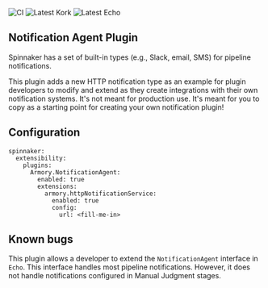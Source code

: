 ![CI](https://github.com/spinnaker-plugin-examples/pf4jStagePlugin/workflows/CI/badge.svg)
![Latest Kork](https://github.com/spinnaker-plugin-examples/pf4jStagePlugin/workflows/Latest%20Kork/badge.svg?branch=master)
![Latest Echo](https://github.com/spinnaker-plugin-examples/notificationPlugin/workflows/Latest%20Echo/badge.svg)

## Notification Agent Plugin

Spinnaker has a set of built-in types (e.g., Slack, email, SMS)
for pipeline notifications.

This plugin adds a new HTTP notification type as an example for plugin 
developers to modify and extend as they create integrations with their own 
notification systems. It's not meant for production use. It's meant for you
to copy as a starting point for creating your own notification plugin!

## Configuration

```
spinnaker:
  extensibility:
    plugins:
      Armory.NotificationAgent:
        enabled: true
        extensions:
          armory.httpNotificationService:
            enabled: true
            config:
              url: <fill-me-in>
```

## Known bugs

This plugin allows a developer to extend the `NotificationAgent` interface in
`Echo`. This interface handles most pipeline notifications. However, it does not handle notifications 
configured in Manual Judgment stages.
